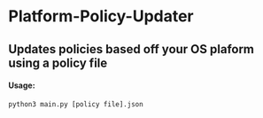 # Platform-Policy-Updater
## Updates policies based off your OS plaform using a policy file

#### Usage:
`python3 main.py [policy file].json`
